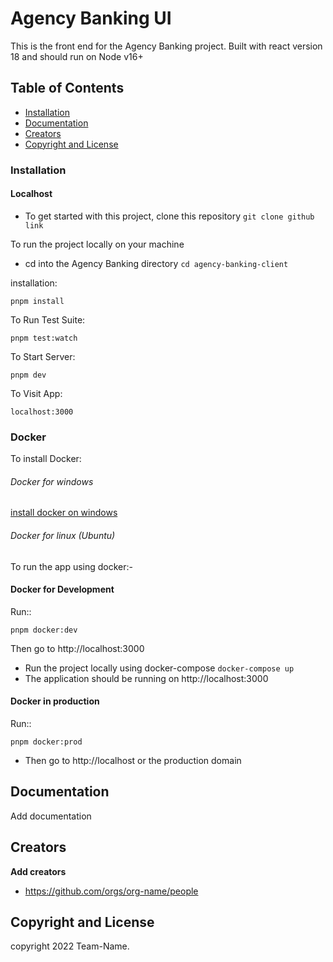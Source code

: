 # Agency Banking UI

This is the front end for the Agency Banking project. Built with react version 18 and should run on Node v16+

## Table of Contents

- [Installation](#installation)
- [Documentation](#documentation)
- [Creators](#creators)
- [Copyright and License](#copyright-and-license)

### Installation

#### Localhost

- To get started with this project, clone this repository `git clone github link`

To run the project locally on your machine

- cd into the Agency Banking directory `cd agency-banking-client`

installation:

```
pnpm install
```

To Run Test Suite:

```
pnpm test:watch
```

To Start Server:

```
pnpm dev
```

To Visit App:

```
localhost:3000
```

### Docker

To install Docker:
###### Docker for windows
[install docker on windows](https://medium.com/devops-with-valentine/how-to-install-docker-on-windows-10-11-step-by-step-83074a80e6f9)

###### Docker for linux (Ubuntu)


To run the app using docker:-

#### Docker for Development

Run::

```
pnpm docker:dev
```

Then go to http://localhost:3000

- Run the project locally using docker-compose `docker-compose up`
- The application should be running on http://localhost:3000

#### Docker in production

Run::

```
pnpm docker:prod
```

- Then go to http://localhost or the production domain

## Documentation

Add documentation

## Creators

**Add creators**

- https://github.com/orgs/org-name/people

## Copyright and License

copyright 2022 Team-Name.
